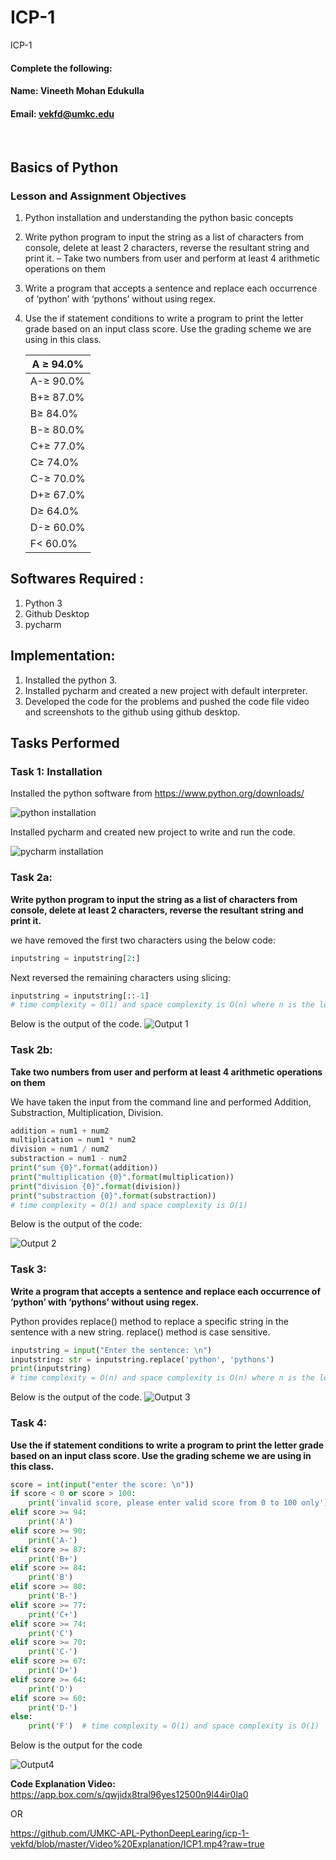 # ICP-1
ICP-1

#### Complete the following:

#### Name: Vineeth Mohan Edukulla
#### Email: vekfd@umkc.edu

<br/>
 
 ## Basics of Python

 ### Lesson and Assignment Objectives
1. Python installation and understanding the python basic concepts
2. Write python program to input the string as a list of characters from    console, delete at least 2 characters, reverse the 
resultant string and print it.
    – Take two numbers from user and perform at least 4 arithmetic operations on them
3. Write a program that accepts a sentence and replace each occurrence of ‘python’ with ‘pythons’ without using 
regex.
4. Use the if statement conditions to write a program to print the letter grade based on an input class score. Use 
the grading scheme we are using in this class.

  
    |A ≥ 94.0%|
    |---------|
    |A-≥ 90.0%|
    |B+≥ 87.0%|
    |B≥ 84.0% |
    |B-≥ 80.0%|
    |C+≥ 77.0%|
    |C≥ 74.0% |
    |C-≥ 70.0%|
    |D+≥ 67.0%|
    |D≥ 64.0% |
    |D-≥ 60.0%|
    |F< 60.0% |

## Softwares Required :
1. Python 3
2. Github Desktop
3. pycharm

## Implementation:
1. Installed the python 3.
2. Installed pycharm and created a new project  with default interpreter.
3. Developed the code for the problems and pushed the code file video and screenshots to the github using github desktop.

## Tasks Performed
### **Task 1: Installation**
Installed the python software from https://www.python.org/downloads/

![python installation](https://i.ibb.co/y4R1jg6/python-screenshot2.png)

Installed pycharm and created new project to write and run the code.

![pycharm installation](https://i.ibb.co/KhQ8PyJ/pycharm-screenshot.png)



### Task 2a: 
 **Write python program to input the string as a list of characters from    console, delete at least 2 characters, reverse the 
resultant string and print it.**

we have removed the first two characters using the below code:
``` python
inputstring = inputstring[2:] 
```
Next reversed the remaining characters using slicing:
``` python
inputstring = inputstring[::-1]
# time complexity = O(1) and space complexity is O(n) where n is the length of the string
```
Below is the output of the code.
![Output 1](https://i.ibb.co/zrJWHYH/output1.jpg)
### Task 2b:
**Take two numbers from user and perform at least 4 arithmetic operations on them**

We have taken the input from the command line and performed Addition, Substraction, Multiplication, Division.

```python
addition = num1 + num2
multiplication = num1 * num2
division = num1 / num2
substraction = num1 - num2
print("sum {0}".format(addition))
print("multiplication {0}".format(multiplication))
print("division {0}".format(division))
print("substraction {0}".format(substraction))
# time complexity = O(1) and space complexity is O(1)
```
Below is the output of the code:

![Output 2](https://i.ibb.co/47zQkDY/output2.jpg)

### Task 3:

 **Write a program that accepts a sentence and replace each occurrence of ‘python’ with ‘pythons’ without using regex.**

 Python provides replace() method to replace a specific string in the sentence with a new string.
 replace() method is case sensitive.

 ```python
 inputstring = input("Enter the sentence: \n")
inputstring: str = inputstring.replace('python', 'pythons')
print(inputstring)
# time complexity = O(n) and space complexity is O(n) where n is the length of the string
```
Below is the output of the code.
![Output 3](https://i.ibb.co/kyXP62B/output-3.jpg)

### Task 4:

**Use the if statement conditions to write a program to print the letter grade based on an input class score. Use the grading scheme we are using in this class.**

```python
score = int(input("enter the score: \n"))
if score < 0 or score > 100:
    print('invalid score, please enter valid score from 0 to 100 only')
elif score >= 94:
    print('A')
elif score >= 90:
    print('A-')
elif score >= 87:
    print('B+')
elif score >= 84:
    print('B')
elif score >= 80:
    print('B-')
elif score >= 77:
    print('C+')
elif score >= 74:
    print('C')
elif score >= 70:
    print('C-')
elif score >= 67:
    print('D+')
elif score >= 64:
    print('D')
elif score >= 60:
    print('D-')
else:
    print('F')  # time complexity = O(1) and space complexity is O(1)
```
Below is the output for the code

![Output4](https://i.ibb.co/r0z1DpC/output4.jpg)

**Code Explanation Video:**  
https://app.box.com/s/qwjidx8tral96yes12500n9l44ir0la0

OR

https://github.com/UMKC-APL-PythonDeepLearing/icp-1-vekfd/blob/master/Video%20Explanation/ICP1.mp4?raw=true












